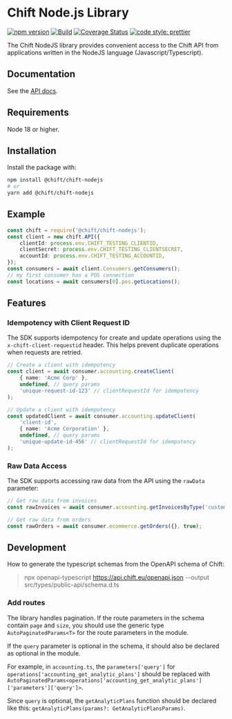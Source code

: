 # Chift Node.js Library

[![npm version](https://img.shields.io/npm/v/@chift/chift-nodejs)](https://www.npmjs.com/package/@chift/chift-nodejs)
[![Build](https://github.com/chift-oneapi/chift-nodejs-sdk/actions/workflows/ci.yml/badge.svg)](https://github.com/chift-oneapi/chift-nodejs-sdk/actions/workflows/ci.yml)
[![Coverage Status](https://coveralls.io/repos/github/chift-oneapi/chift-nodejs-sdk/badge.svg?branch=main)](https://coveralls.io/github/chift-oneapi/chift-nodejs-sdk?branch=main)
[![code style: prettier](https://img.shields.io/badge/code_style-prettier-ff69b4.svg)](https://github.com/prettier/prettier)

The Chift NodeJS library provides convenient access to the Chift API from
applications written in the NodeJS language (Javascript/Typescript).

## Documentation

See the [API docs](https://docs.chift.eu/docs/chift-api/intro).

## Requirements

Node 18 or higher.

## Installation

Install the package with:

```sh
npm install @chift/chift-nodejs
# or
yarn add @chift/chift-nodejs
```

## Example

```typescript
const chift = require('@chift/chift-nodejs');
const client = new chift.API({
    clientId: process.env.CHIFT_TESTING_CLIENTID,
    clientSecret: process.env.CHIFT_TESTING_CLIENTSECRET,
    accountId: process.env.CHIFT_TESTING_ACCOUNTID,
});
const consumers = await client.Consumers.getConsumers();
// my first consumer has a POS connection
const locations = await consumers[0].pos.getLocations();
```

## Features

### Idempotency with Client Request ID

The SDK supports idempotency for create and update operations using the `x-chift-client-requestid` header. This helps prevent duplicate operations when requests are retried.

```typescript
// Create a client with idempotency
const client = await consumer.accounting.createClient(
    { name: 'Acme Corp' },
    undefined, // query params
    'unique-request-id-123' // clientRequestId for idempotency
);

// Update a client with idempotency
const updatedClient = await consumer.accounting.updateClient(
    'client-id',
    { name: 'Acme Corporation' },
    undefined, // query params
    'unique-update-id-456' // clientRequestId for idempotency
);
```

### Raw Data Access

The SDK supports accessing raw data from the API using the `rawData` parameter:

```typescript
// Get raw data from invoices
const rawInvoices = await consumer.accounting.getInvoicesByType('customer_invoice', {}, true);

// Get raw data from orders
const rawOrders = await consumer.ecommerce.getOrders({}, true);
```

## Development

How to generate the typescript schemas from the OpenAPI schema of Chift:

> npx openapi-typescript https://api.chift.eu/openapi.json --output src/types/public-api/schema.d.ts

### Add routes

The library handles pagination. If the route parameters in the schema contain `page` and `size`, you should use the generic type `AutoPaginatedParams<T>` for the route parameters in the module.

If the `query` parameter is optional in the schema, it should also be declared as optional in the module.

For example, in `accounting.ts`, the `parameters['query']` for `operations['accounting_get_analytic_plans']` should be replaced with `AutoPaginatedParams<operations['accounting_get_analytic_plans']['parameters']['query']>`.

Since `query` is optional, the `getAnalyticPlans` function should be declared like this: `getAnalyticPlans(params?: GetAnalyticPlansParams)`.
